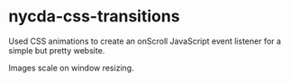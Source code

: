 # nycda-css-transitions
Used CSS animations to create an onScroll JavaScript event listener for a simple but pretty website. 

Images scale on window resizing.
